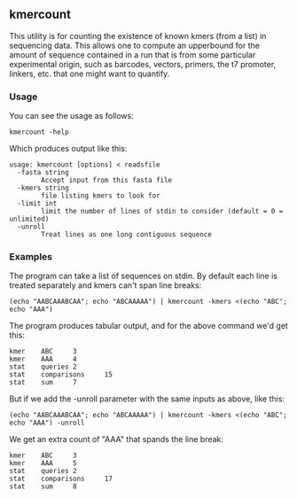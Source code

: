 ## kmercount

This utility is for counting the existence of known kmers (from a list) in
sequencing data. This allows one to compute an upperbound for the amount of
sequence contained in a run that is from some particular experimental origin,
such as barcodes, vectors, primers, the t7 promoter, linkers, etc. that one
might want to quantify.

### Usage

You can see the usage as follows:

    kmercount -help

Which produces output like this:

    usage: kmercount [options] < readsfile
      -fasta string
            Accept input from this fasta file
      -kmers string
            file listing kmers to look for
      -limit int
            limit the number of lines of stdin to consider (default = 0 = unlimited)
      -unroll
            Treat lines as one long contiguous sequence

### Examples

The program can take a list of sequences on stdin. By default each line is
treated separately and kmers can't span line breaks:

    (echo "AABCAAABCAA"; echo "ABCAAAAA") | kmercount -kmers <(echo "ABC"; echo "AAA")

The program produces tabular output, and for the above command we'd get this:

    kmer    ABC     3
    kmer    AAA     4
    stat    queries 2
    stat    comparisons     15
    stat    sum     7

But if we add the -unroll parameter with the same inputs as above, like this:

    (echo "AABCAAABCAA"; echo "ABCAAAAA") | kmercount -kmers <(echo "ABC"; echo "AAA") -unroll

We get an extra count of "AAA" that spands the line break:

    kmer    ABC     3
    kmer    AAA     5
    stat    queries 2
    stat    comparisons     17
    stat    sum     8
